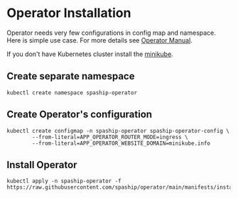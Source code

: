 # Operator Installation

Operator needs very few configurations in config map and namespace.
Here is simple use case. For more details see [Operator Manual](../operator-manual/installation.md).

If you don't have Kubernetes cluster install the [minikube](https://minikube.sigs.k8s.io/docs/start/).

## Create separate namespace

```shell
kubectl create namespace spaship-operator
```

## Create Operator's configuration

```shell
kubectl create configmap -n spaship-operator spaship-operator-config \
        --from-literal=APP_OPERATOR_ROUTER_MODE=ingress \
        --from-literal=APP_OPERATOR_WEBSITE_DOMAIN=minikube.info
```

## Install Operator

```shell
kubectl apply -n spaship-operator -f https://raw.githubusercontent.com/spaship/operator/main/manifests/install.yaml
```
